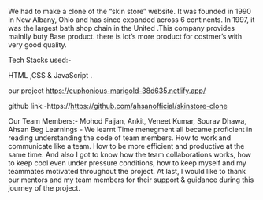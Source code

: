 
We had to make a clone of the “skin store” website. It was founded in 1990 in New Albany, Ohio and has since expanded across 6 continents. In 1997, it was the largest bath shop chain in the United .This company provides mainlly buty Base product. there is lot’s more product for costmer’s with very good quality.

Tech Stacks used:-

HTML ,CSS & JavaScript .

our project https://euphonious-marigold-38d635.netlify.app/

github link:-https://https://github.com/ahsanofficial/skinstore-clone

Our Team Members:- Mohod Faijan, Ankit, Veneet Kumar, Sourav Dhawa, Ahsan Beg  Learnings - We learnt Time menegment all became proficient in reading understanding the code of team members. How to work and communicate like a team. How to be more efficient and productive at the same time. And also I got to know how the team collaborations works, how to keep cool even under pressure conditions, how to keep myself and my teammates motivated throughout the project. At last, I would like to thank our mentors and my team members for their support & guidance during this journey of the project.
